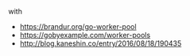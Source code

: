 with

- https://brandur.org/go-worker-pool
- https://gobyexample.com/worker-pools
- http://blog.kaneshin.co/entry/2016/08/18/190435
